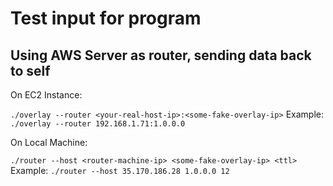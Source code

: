 # Test input for program


## Using AWS Server as router, sending data back to self

On EC2 Instance:

`./overlay --router <your-real-host-ip>:<some-fake-overlay-ip>`
Example: `./overlay --router 192.168.1.71:1.0.0.0`


On Local Machine:

`./router --host <router-machine-ip> <some-fake-overlay-ip> <ttl>`
Example: `./router --host 35.170.186.28 1.0.0.0 12`

